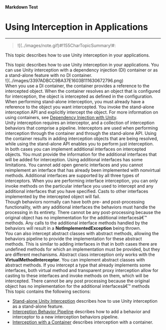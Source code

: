 ﻿---
Source File Name: 75-Interception.docx
AssetID: 67c6df4d-4c1b-4020-82c8-f2cf87defbc2
Title: Using Interception in Applications
Order In ToC: 2\5
Output Filename: 2\5_Using Interception in Applications.markdown
---

#### Markdown Test ####
# Using Interception in Applications #
----------


> ![(../images/note.gif)#!155CharTopicSummary!#:
> 
This topic describes how to use Unity interception in your applications.

This topic describes how to use Unity interception in your applications. You can use Unity interception with a dependency injection (DI) container or as a stand-alone feature with no DI container.   
![(../images/3397ADBCC9BA37E1603B111630672796.png)  
When you use a DI container, the container provides a reference to the intercepted object. When the container resolves an object that is configured for interception, the object is intercepted as defined in the configuration. When performing stand-alone interception, you must already have a reference to the object you want intercepted. You invoke the stand-alone interception API and explicitly intercept the object. For more information on using containers, see [Dependency Injection with Unity](test-markdown_16137689-c8fb-46b0-87f5-7f975241832f.html).  
Unity interception requires an interceptor, and a collection of interception behaviors that comprise a pipeline. Interceptors are used when performing interception through the container and through the stand-alone API. Using the container results in adding interception objects that are being resolved, while using the stand-alone API enables you to perform just interception.   
In both cases you can implement additional interfaces on intercepted objects. You must provide the information for the additional interfaces that will be added for interception. Using additional interfaces has some limitations. You cannot add open generic interfaces and you cannot reimplement an interface that has already been implemented with nonvirtual methods. Additional interfaces are supported by all three types of interceptors. When you are performing interface interception, you can only invoke methods on the particular interface you used to intercept and any additional interfaces that you have specified. Casts to other interfaces implemented by the intercepted object will fail.  
Though behaviors normally can have both pre- and post-processing functionality, with any additional interfaces the behaviors must handle the processing in its entirety. There cannot be any post-processing because the original object has no implementation for the additional interfacesâ€™ methods. Any calls to the additional interface methods handled by the behaviors will result in a **NotImplementedException** being thrown.  
You can also intercept abstract classes with abstract methods, allowing the behaviors pipeline to provide the implementation for these abstract methods. This is similar to adding interfaces in that in both cases there are undefined methods for which an implementation must be provided, but they are different mechanisms. Abstract class interception only works with the **VirtualMethodInterceptor**. You can implement abstract classes with abstract methods. If you intercept a type that already implements some interfaces, both virtual method and transparent proxy interception allow for casting to these interfaces and invoke methods on them, which will be intercepted. There cannot be any post processing because the original object has no implementation for the additional interfacesâ€™ methods  
This topic contains the following sections:  
+ [Stand-alone Unity Interception](test-markdown_29f44713-c61a-4b7c-a21e-9cd4d183ace3.html#interception_standalone) describes how to use Unity interception as a stand-alone feature.
+ [Interception Behavior Pipeline](test-markdown_7f7a1362-150a-417c-8b15-ba4f7d08cd5a.html#interception_pipeline) describes how to add a behavior and interceptor to a new interception behaviors pipeline.
+ [Interception with a Container](test-markdown_20b2c058-da8b-43ba-b0b5-40d919915481.html#interception_container) describes interception with a container.


